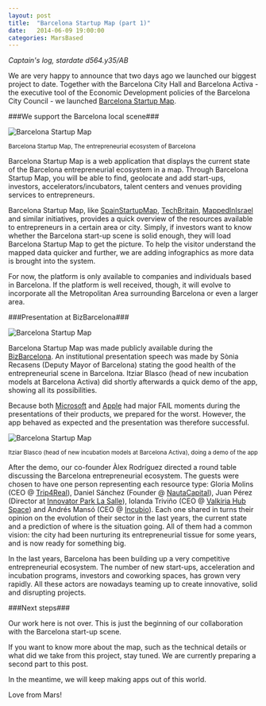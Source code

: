 ```yaml
---
layout: post
title:  "Barcelona Startup Map (part 1)"
date:   2014-06-09 19:00:00
categories: MarsBased
---
```


*Captain's log, stardate d564.y35/AB*

We are very happy to announce that two days ago we launched our biggest project to date. Together with the Barcelona City Hall and Barcelona Activa - the executive tool of the Economic Development policies of the Barcelona City Council - we launched <a href="http://bcn.cat/bcnstartupmap" title="Barcelona Startup Map" target="_blank">Barcelona Startup Map</a>.

###We support the Barcelona local scene###

<img src="{% asset_path post9a.png %}" alt="Barcelona Startup Map" title="Barcelona Startup Map" class="img-center img-rounded img-responsive" />
<p class="text-center img-footer"><small>Barcelona Startup Map, The entrepreneurial ecosystem of Barcelona</small></p>

Barcelona Startup Map is a web application that displays the current state of the Barcelona entrepreneurial ecosystem in a map. Through Barcelona Startup Map, you will be able to find, geolocate and add start-ups, investors, accelerators/incubators, talent centers and venues providing services to entrepreneurs.

<!--more-->

Barcelona Startup Map, like <a href="http://www.spainstartupmap.com/" title="SpainStartupMap" target="_blank">SpainStartupMap</a>, <a href="http://techbritain.com/" title="TechBritain" target="_blank">TechBritain</a>, <a href="http://www.mappedinisrael.com/" title="MappedInIsrael" target="_blank">MappedInIsrael</a> and similar initiatives, provides a quick overview of the resources available to entrepreneurs in a certain area or city. Simply, if investors want to know whether the Barcelona start-up scene is solid enough, they will load Barcelona Startup Map to get the picture. To help the visitor understand the mapped data quicker and further, we are adding infographics as more data is brought into the system.

For now, the platform is only available to companies and individuals based in Barcelona. If the platform is well received, though, it will evolve to incorporate all the Metropolitan Area surrounding Barcelona or even a larger area.

###Presentation at BizBarcelona###

<img src="{% asset_path post9b.png %}" alt="Barcelona Startup Map" title="Barcelona Startup Map" class="img-right img-rounded img-responsive" />

Barcelona Startup Map was made publicly available during the <a href="http://www.bizbarcelona.com/" title="BizBarcelona" target="_blank">BizBarcelona</a>. An institutional presentation speech was made by Sònia Recasens (Deputy Mayor of Barcelona) stating the good health of the entrepreneurial scene in Barcelona. Itziar Blasco (head of new incubation models at Barcelona Activa) did shortly afterwards a quick demo of the app, showing all its possibilities.

Because both <a href="http://www.dailymail.co.uk/sciencetech/article-2162027/Microsofts-Surface-tablet-crashes-stage--repeat-Bill-Gates-Windows-98-blue-screen-death-moment.html" title="Microsoft FAIL" target="_blank">Microsoft</a> and <a href="https://www.youtube.com/watch?v=vzDDO3Xb_QU" title="Apple FAIL" target="_blank">Apple</a> had major FAIL moments during the presentations of their products, we prepared for the worst. However, the app behaved as expected and the presentation was therefore successful.

<img src="{% asset_path post9c.png %}" alt="Barcelona Startup Map" title="Barcelona Startup Map" class="img-center img-rounded img-responsive" />
<p class="text-center img-footer"><small>Itziar Blasco (head of new incubation models at Barcelona Activa), doing a demo of the app</small></p>

After the demo, our co-founder Àlex Rodríguez directed a round table discussing the Barcelona entrepreneurial ecosystem. The guests were chosen to have one person representing each resource type: Gloria Molins (CEO @ <a href="http://www.trip4real.com/" title="Trip4Real" target="_blank">Trip4Real</a>), Daniel Sánchez (Founder @ <a href="http://www.nautacapital.com/" title="NautaCapital" target="_blank">NautaCapital</a>), Juan Pérez (Director at <a href="http://technovabarcelona.org" title="Innovator Park La Salle" target="_blank">Innovator Park La Salle</a>), Iolanda Triviño (CEO @ <a href="http://www.valkiriahubspace.com" title="Valkiria Hub Space" target="_blank">Valkiria Hub Space</a>) and Andrés Mansó (CEO @ <a href="http://www.incubio.com" title="Incubio" target="_blank">Incubio</a>). Each one shared in turns their opinion on the evolution of their sector in the last years, the current state and a prediction of where is the situation going. All of them had a common vision: the city had been nurturing its entrepreneurial tissue for some years, and is now ready for something big.

In the last years, Barcelona has been building up a very competitive entrepreneurial ecosystem. The number of new start-ups, acceleration and incubation programs, investors and coworking spaces, has grown very rapidly. All these actors are nowadays teaming up to create innovative, solid and disrupting projects.

###Next steps###

Our work here is not over. This is just the beginning of our collaboration with the Barcelona start-up scene.

If you want to know more about the map, such as the technical details or what did we take from this project, stay tuned. We are currently preparing a second part to this post.

In the meantime, we will keep making apps out of this world.

Love from Mars!

